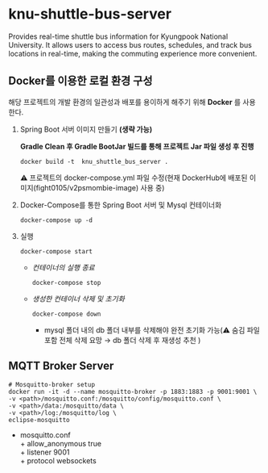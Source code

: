 # knu-shuttle-bus-server
Provides real-time shuttle bus information for Kyungpook National University. It allows users to access bus routes, schedules, and track bus locations in real-time, making the commuting experience more convenient.

## Docker를 이용한 로컬 환경 구성  
  해당 프로젝트의 개발 환경의 일관성과 배포를 용이하게 해주기 위해 **Docker** 를 사용한다.  
  1. Spring Boot 서버 이미지 만들기 **(생략 가능)**

     **Gradle Clean 후 Gradle BootJar 빌드를 통해 프로젝트 Jar 파일 생성 후 진행**  
      ```  
      docker build -t  knu_shuttle_bus_server . 
      ```
      ⚠️ 프로젝트의 docker-compose.yml 파일 수정(현재 DockerHub에 배포된 이미지(fight0105/v2psmombie-image) 사용 중)      
  3.  Docker-Compose를 통한 Spring Boot 서버 및 Mysql 컨테이너화
      ```
      docker-compose up -d
      ```
  4. 실행
     ```
     docker-compose start
     ```  
      * *컨테이너의 실행 종료*
        ```
        docker-compose stop
        ```
      * *생성한 컨테이너 삭제 및 초기화*
        ```
        docker-compose down
        ```
        + mysql 폴더 내의 db 폴더 내부를 삭제해야 완전 초기화 가능(⚠️ 숨김 파일 포함 전체 삭제 요망 &rarr; db 폴더 삭제 후 재생성 추천 )
          
## MQTT Broker Server
    # Mosquitto-broker setup
    docker run -it -d --name mosquitto-broker -p 1883:1883 -p 9001:9001 \
    -v <path>/mosquitto.conf:/mosquitto/config/mosquitto.conf \
    -v <path>/data:/mosquitto/data \
    -v <path>/log:/mosquitto/log \
    eclipse-mosquitto

+ mosquitto.conf\
      + allow_anonymous true\
      + listener 9001\
      + protocol websockets
    
    
      
  
